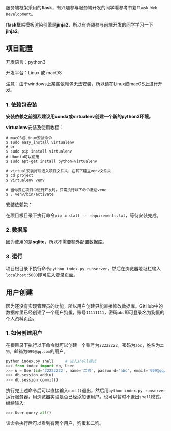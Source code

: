 服务端框架采用的**flask**，有兴趣参与服务端开发的同学看参考书籍`Flask Web Development`。

**flask**框架模板渲染引擎是**jinja2**，所以有兴趣参与前端开发的同学学习一下**jinja2**。

## 项目配置

开发语言：python3

开发平台：Linux 或 macOS

注意：由于windows上某些依赖包无法安装，所以请在Linux或macOS上进行开发。

### 1. 依赖包安装

**安装依赖之前强烈建议用conda或virtualenv创建一个新的python3环境。**

**virtualenv**安装及使用教程：

```shell
# macOS或Linux安装命令
$ sudo easy_install virtualenv
# or
$ sudo pip install virtualenv
# Ubuntu可以使用
$ sudo apt-get install python-virtualenv

# virtual安装好后进入项目文件夹，在其下建立venv文件夹
$ cd project
$ virtualenv venv

# 当你要在项目中进行开发时，只需执行以下命令激活vene
$ . venv/bin/activate
```

安装依赖包：

在项目根目录下执行命令`pip install -r requirements.txt`，等待安装完成。

### 2. 数据库
因为使用的是**sqlite**，所以不需要额外配置数据库。

### 3. 运行

项目根目录下执行命令`python index.py runserver`，然后在浏览器地址栏输入`localhost:5000`即可进入登录页面。

## 用户创建

因为还没有实现管理员的功能，所以用户创建只能直接修改数据库。GitHub中的数据库里已经创建了一个用户狗蛋，账号`11111111`，密码`abc`即可登录名为狗蛋的个人资料页面。

### 1. 如何创建用户

在根目录下执行以下命令就可以创建一个账号为`22222222`，密码为`abc`，姓名为`二狗`，邮箱为`999@qq.com`的用户。

```python
python index.py shell     # 进入shell模式
>>> from index import db, User
>>> u = User(id='22222222', name='二狗', password='abc', email='999@qq.com')
>>> db.session.add(u)
>>> db.session.commit()
```

执行完上述命令后可以直接输入`quit()`退出，然后用`python index.py runserver`运行服务器，用浏览器实验是否已经添加该用户。也可以暂时不退出`shell`模式，继续输入:

```python
>>> User.query.all()
```

该命令执行后可以看到有两个用户，狗蛋和二狗。
